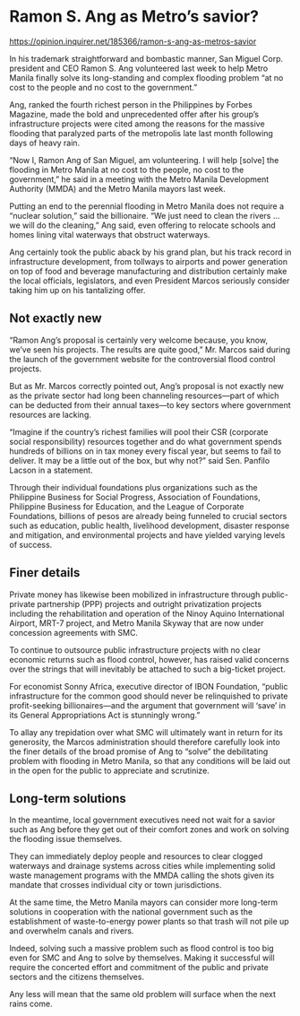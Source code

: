 # Ramon S. Ang as Metro’s savior?

https://opinion.inquirer.net/185366/ramon-s-ang-as-metros-savior



In his trademark straightforward and bombastic manner, San Miguel Corp. president and CEO Ramon S. Ang volunteered last week to help Metro Manila finally solve its long-standing and complex flooding problem “at no cost to the people and no cost to the government.”

Ang, ranked the fourth richest person in the Philippines by Forbes Magazine, made the bold and unprecedented offer after his group’s infrastructure projects were cited among the reasons for the massive flooding that paralyzed parts of the metropolis late last month following days of heavy rain.

“Now I, Ramon Ang of San Miguel, am volunteering. I will help [solve] the flooding in Metro Manila at no cost to the people, no cost to the government,” he said in a meeting with the Metro Manila Development Authority (MMDA) and the Metro Manila mayors last week.

Putting an end to the perennial flooding in Metro Manila does not require a “nuclear solution,” said the billionaire. “We just need to clean the rivers … we will do the cleaning,” Ang said, even offering to relocate schools and homes lining vital waterways that obstruct waterways.

Ang certainly took the public aback by his grand plan, but his track record in infrastructure development, from tollways to airports and power generation on top of food and beverage manufacturing and distribution certainly make the local officials, legislators, and even President Marcos seriously consider taking him up on his tantalizing offer.



##  Not exactly new



“Ramon Ang’s proposal is certainly very welcome because, you know, we’ve seen his projects. The results are quite good,” Mr. Marcos said during the launch of the government website for the controversial flood control projects.

But as Mr. Marcos correctly pointed out, Ang’s proposal is not exactly new as the private sector had long been channeling resources—part of which can be deducted from their annual taxes—to key sectors where government resources are lacking.

“Imagine if the country’s richest families will pool their CSR (corporate social responsibility) resources together and do what government spends hundreds of billions on in tax money every fiscal year, but seems to fail to deliver. It may be a little out of the box, but why not?” said Sen. Panfilo Lacson in a statement.

Through their individual foundations plus organizations such as the Philippine Business for Social Progress, Association of Foundations, Philippine Business for Education, and the League of Corporate Foundations, billions of pesos are already being funneled to crucial sectors such as education, public health, livelihood development, disaster response and mitigation, and environmental projects and have yielded varying levels of success.



##  Finer details



Private money has likewise been mobilized in infrastructure through public-private partnership (PPP) projects and outright privatization projects including the rehabilitation and operation of the Ninoy Aquino International Airport, MRT-7 project, and Metro Manila Skyway that are now under concession agreements with SMC.

To continue to outsource public infrastructure projects with no clear economic returns such as flood control, however, has raised valid concerns over the strings that will inevitably be attached to such a big-ticket project.

For economist Sonny Africa, executive director of IBON Foundation, “public infrastructure for the common good should never be relinquished to private profit-seeking billionaires—and the argument that government will ‘save’ in its General Appropriations Act is stunningly wrong.”

To allay any trepidation over what SMC will ultimately want in return for its generosity, the Marcos administration should therefore carefully look into the finer details of the broad promise of Ang to “solve” the debilitating problem with flooding in Metro Manila, so that any conditions will be laid out in the open for the public to appreciate and scrutinize.



##  Long-term solutions



In the meantime, local government executives need not wait for a savior such as Ang before they get out of their comfort zones and work on solving the flooding issue themselves.

They can immediately deploy people and resources to clear clogged waterways and drainage systems across cities while implementing solid waste management programs with the MMDA calling the shots given its mandate that crosses individual city or town jurisdictions.

At the same time, the Metro Manila mayors can consider more long-term solutions in cooperation with the national government such as the establishment of waste-to-energy power plants so that trash will not pile up and overwhelm canals and rivers.

Indeed, solving such a massive problem such as flood control is too big even for SMC and Ang to solve by themselves. Making it successful will require the concerted effort and commitment of the public and private sectors and the citizens themselves.

Any less will mean that the same old problem will surface when the next rains come.
